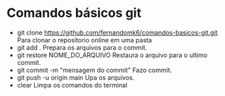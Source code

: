 # Comandos básicos git

- git clone https://github.com/fernandomk6/comandos-basicos-git.git
    Para clonar o repositorio online em uma pasta
- git add . 
    Prepara os arquivos para o commit.
- git restore NOME_DO_ARQUIVO
    Restaura o arquivo para o ultimo commit.
- git commit -m "mensagem do commit"
    Fazo commit.
- git push -u origin main
    Upa os arquivos.
- clear 
    Limpa os comandos do terminal

